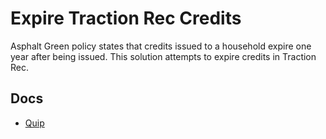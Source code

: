 # Expire Traction Rec Credits

Asphalt Green policy states that credits issued to a household expire one year after being issued. This solution attempts to expire credits in Traction Rec.

## Docs

- [Quip](https://quip.com/cJNpAWTwhlQD/Expire-Credits)

